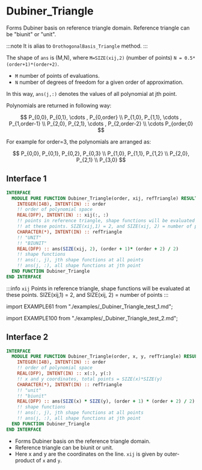 # Dubiner_Triangle

<!-- markdownlint-disable MD041 MD013 MD033 MD012 -->

Forms Dubiner basis on reference triangle domain. Reference triangle can be "biunit" or "unit".

:::note It is alias to `OrothogonalBasis_Triangle` method.
:::

The shape of `ans` is (M,N), where `M=SIZE(xij,2)` (number of points) `N = 0.5*(order+1)*(order+2)`.

- `M` number of points of evaluations.
- `N` number of degrees of freedom for a given order of approximation.

In this way, `ans(j,:)` denotes the values of all polynomial at jth point.

Polynomials are returned in following way:

$$
P_{0,0}, P_{0,1}, \cdots , P_{0,order} \\
P_{1,0}, P_{1,1}, \cdots , P_{1,order-1} \\
P_{2,0}, P_{2,1}, \cdots , P_{2,order-2} \\
\cdots
P_{order,0}
$$

For example for order=3, the polynomials are arranged as:

$$
P_{0,0}, P_{0,1}, P_{0,2}, P_{0,3} \\
P_{1,0}, P_{1,1}, P_{1,2} \\
P_{2,0}, P_{2,1} \\
P_{3,0}
$$

## Interface 1

<Tabs>
<TabItem value="interface" label="܀ Interface" default>

```fortran
INTERFACE
  MODULE PURE FUNCTION Dubiner_Triangle(order, xij, refTriangle) RESULT(ans)
    INTEGER(I4B), INTENT(IN) :: order
    !! order of polynomial space
    REAL(DFP), INTENT(IN) :: xij(:, :)
    !! points in reference triangle, shape functions will be evaluated
    !! at these points. SIZE(xij,1) = 2, and SIZE(xij, 2) = number of points
    CHARACTER(*), INTENT(IN) :: refTriangle
    !! "UNIT"
    !! "BIUNIT"
    REAL(DFP) :: ans(SIZE(xij, 2), (order + 1)* (order + 2) / 2)
    !! shape functions
    !! ans(:, j), jth shape functions at all points
    !! ans(j, :), all shape functions at jth point
  END FUNCTION Dubiner_Triangle
END INTERFACE
```

:::info `xij`
Points in reference triangle, shape functions will be evaluated at these points. SIZE(xij,1) = 2, and SIZE(xij, 2) = number of points
:::

</TabItem>

<TabItem value="example" label="️܀  order=1">

import EXAMPLE61 from "./examples/_Dubiner_Triangle_test_1.md";

<EXAMPLE61 />

</TabItem>

<TabItem value="example2" label="️܀  order=2">

import EXAMPLE100 from "./examples/_Dubiner_Triangle_test_2.md";

<EXAMPLE100 />

</TabItem>

<TabItem value="close" label="↢ ">

</TabItem>
</Tabs>

## Interface 2

<Tabs>
<TabItem value="interface" label="܀ Interface" default>

```fortran
INTERFACE
  MODULE PURE FUNCTION Dubiner_Triangle(order, x, y, refTriangle) RESULT(ans)
    INTEGER(I4B), INTENT(IN) :: order
    !! order of polynomial space
    REAL(DFP), INTENT(IN) :: x(:), y(:)
    !! x and y coordinates, total points = SIZE(x)*SIZE(y)
    CHARACTER(*), INTENT(IN) :: refTriangle
    !! "unit"
    !! "biunit"
    REAL(DFP) :: ans(SIZE(x) * SIZE(y), (order + 1) * (order + 2) / 2)
    !! shape functions
    !! ans(:, j), jth shape functions at all points
    !! ans(j, :), all shape functions at jth point
  END FUNCTION Dubiner_Triangle
END INTERFACE
```

- Forms Dubiner basis on the reference triangle domain.
- Reference triangle can be biunit or unit.
- Here x and y are the coordinates on the line. `xij` is given by outer-product of `x` and `y`.

</TabItem>

<TabItem value="close" label="↢ ">

</TabItem>
</Tabs>
